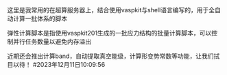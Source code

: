 这里是我常用的在超算服务器上，结合使用vaspkit与shell语言编写的，用于全自动计算一批体系的脚本

弹性计算脚本是指使用vaspkit201生成的一批应力结构的批量计算脚本，可以控制并行任务数量以避免内存溢出


近期还会推出计算band，自动提取真空能级，计算形变势常数等功能，让我们拭目以待！   #2023年12月11日10:09:56
